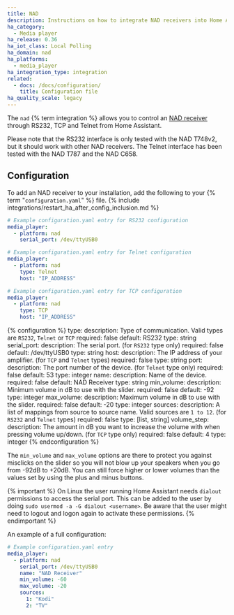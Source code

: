 ```yaml
---
title: NAD
description: Instructions on how to integrate NAD receivers into Home Assistant.
ha_category:
  - Media player
ha_release: 0.36
ha_iot_class: Local Polling
ha_domain: nad
ha_platforms:
  - media_player
ha_integration_type: integration
related:
  - docs: /docs/configuration/
    title: Configuration file
ha_quality_scale: legacy
---
```


The `nad` {% term integration %} allows you to control an [NAD receiver](https://nadelectronics.com/) through RS232, TCP and Telnet from Home Assistant.

Please note that the RS232 interface is only tested with the NAD T748v2, but it should work with other NAD receivers.
The Telnet interface has been tested with the NAD T787 and the NAD C658.

## Configuration

To add an NAD receiver to your installation, add the following to your {% term "`configuration.yaml`" %} file.
{% include integrations/restart_ha_after_config_inclusion.md %}

```yaml
# Example configuration.yaml entry for RS232 configuration
media_player:
  - platform: nad
    serial_port: /dev/ttyUSB0
```

```yaml
# Example configuration.yaml entry for Telnet configuration
media_player:
  - platform: nad
    type: Telnet
    host: "IP_ADDRESS"
```

```yaml
# Example configuration.yaml entry for TCP configuration
media_player:
  - platform: nad
    type: TCP
    host: "IP_ADDRESS"
```

{% configuration %}
type:
  description: Type of communication. Valid types are `RS232`, `Telnet` or `TCP`
  required: false
  default: RS232
  type: string
serial_port:
  description: The serial port. (for `RS232` type only)
  required: false
  default: /dev/ttyUSB0
  type: string
host:
  description: The IP address of your amplifier. (for `TCP` and `Telnet` types)
  required: false
  type: string
port:
  description: The port number of the device. (for `Telnet` type only)
  required: false
  default: 53
  type: integer
name:
  description: Name of the device.
  required: false
  default: NAD Receiver
  type: string
min_volume:
  description: Minimum volume in dB to use with the slider.
  required: false
  default: -92
  type: integer
max_volume:
  description: Maximum volume in dB to use with the slider.
  required: false
  default: -20
  type: integer
sources:
  description: A list of mappings from source to source name. Valid sources are `1 to 12`. (for `RS232` and `Telnet` types)
  required: false
  type: [list, string]
volume_step:
  description: The amount in dB you want to increase the volume with when pressing volume up/down. (for `TCP` type only)
  required: false
  default: 4
  type: integer
{% endconfiguration %}

The `min_volume` and `max_volume` options are there to protect you against misclicks on the slider so you will not blow up your speakers when you go from -92dB to +20dB. You can still force higher or lower volumes than the values set by using the plus and minus buttons.

{% important %}
On Linux the user running Home Assistant needs `dialout` permissions to access the serial port.
This can be added to the user by doing `sudo usermod -a -G dialout <username>`.
Be aware that the user might need to logout and logon again to activate these permissions.
{% endimportant %}

An example of a full configuration:

```yaml
# Example configuration.yaml entry
media_player:
  - platform: nad
    serial_port: /dev/ttyUSB0
    name: "NAD Receiver"
    min_volume: -60
    max_volume: -20
    sources:
      1: "Kodi"
      2: "TV"
```
